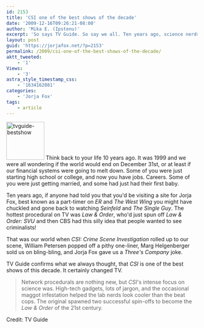 ```yaml
---
id: 2153
title: 'CSI one of the best shows of the decade'
date: '2009-12-16T09:26:21-08:00'
author: 'Mika E. (Ipstenu)'
excerpt: 'So says TV Guide. So say we all. Ten years ago, science nerds would have been the sidekicks.  Today they''re the heroes.'
layout: post
guid: 'https://jorjafox.net/?p=2153'
permalink: /2009/csi-one-of-the-best-shows-of-the-decade/
aktt_tweeted:
    - '1'
Views:
    - '3'
astra_style_timestamp_css:
    - '1634162081'
categories:
    - 'Jorja Fox'
tags:
    - article
---
```


<a href="//static.jorjafox.net/wordpress/2009/12/tvguide-bestshow.jpg"><img src="//static.jorjafox.net/wordpress/2009/12/tvguide-bestshow-100x100.jpg" alt="tvguide-bestshow" title="tvguide-bestshow" width="100" height="100" class="alignleft size-thumbnail wp-image-2154" /></a> Think back to your life 10 years ago.  It was 1999 and we were all wondering if the world would end on December 31st, or at least if our financial systems were going to melt down.  Some of you were just starting high school or college, and now you have jobs. Careers.  Some of you were just getting married, and some had just had their first baby.

Ten years ago, if anyone had told you that you'd be visiting a site for Jorja Fox, best known as a part-timer on <em>ER</em> and <em>The West Wing</em> you might have chuckled and gone back to watching <em>Seinfeld</em> and <em>The Single Guy</em>.  The hottest procedural on TV was <em>Law & Order</em>, who'd just spun off <em>Law & Order: SVU</em> and then CBS had this silly idea that people wanted to see criminalists!

That was our world when <em>CSI: Crime Scene Investigation</em> rolled up to our scene, William Petersen popped off a pithy one-liner, Marg Helgenberger sold us on bling-bling, and Jorja Fox gave us a <em>Three's Company</em> joke.

TV Guide confirms what we always thought, that <em>CSI</em> is one of the best shows of this decade.  It certainly changed TV.

<blockquote>Network procedurals are nothing new, but <em>CSI</em>'s intense focus on science was. High-tech gadgets, lots of jargon, and the occasional maggot infestation helped the lab nerds look cooler than the beat cops. The original spawned two successful spin-offs to become the <em>Law & Order</em> of the 21st century. </blockquote>
Credit: TV Guide